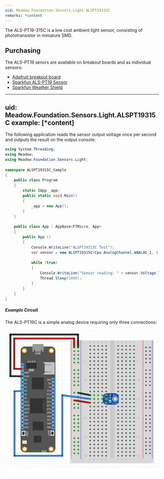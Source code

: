 ```yaml
---
uid: Meadow.Foundation.Sensors.Light.ALSPT19315C
remarks: *content
---
```


The ALS-PT19-315C is a low cost ambient light sensor, consisting of phototransistor in miniature SMD.

## Purchasing

The ALS-PT19 senors are available on breakout boards and as individual sensors:

* [Adafruit breakout board](https://www.adafruit.com/product/2748)
* [Sparkfun ALS-PT19 Sensor](https://www.proto-pic.co.uk/als-pt19-light-sensor.html)
* [Sparkfun Weather Shield](https://www.proto-pic.co.uk/weather-shield.html)

---
uid: Meadow.Foundation.Sensors.Light.ALSPT19315C
example: [*content]
---

The following application reads the sensor output voltage once per second and outputs the result on the output console:

```csharp
using System.Threading;
using Meadow;
using Meadow.Foundation.Sensors.Light;

namespace ALSPT19315C_Sample
{
    public class Program
    {
        static IApp _app; 
        public static void Main()
        {
            _app = new App();
        }
    }
    
    public class App : AppBase<F7Micro, App>
    {
        public App ()
        {
            Console.WriteLine("ALSPT19315C Test");
            var sensor = new ALSPT19315C(Cpu.AnalogChannel.ANALOG_1, 3.3);
            
            while (true)
            {
                Console.WriteLine("Sensor reading: " + sensor.Voltage.ToString("f2"));
                Thread.Sleep(1000);
            }
        }
    }
}
```

##### Example Circuit

The ALS-PT19C is a simple analog device requiring only three connections:

![](../../API_Assets/Meadow.Foundation.Sensors.Light.ALSPT19315C/ALSPT19315C.svg)